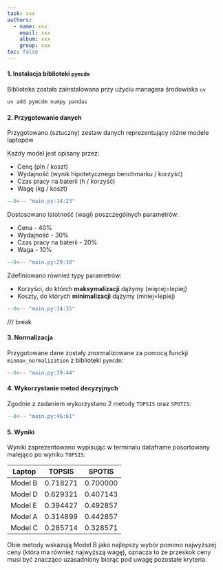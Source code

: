 ```yaml
---
task: xxx
authors:
  - name: xxx
    email: xxx
    album: xxx
    group: xxx
toc: false
---
```


#### 1. Instalacja biblioteki `pymcdm`

Biblioteka została zainstalowana przy użyciu managera środowiska `uv`

```bash
uv add pymcdm numpy pandas
```

#### 2. Przygotowanie danych

Przygotowano (sztuczny) zestaw danych reprezentujący różne modele laptopów

Każdy model jest opisany przez:

- Cenę (pln / koszt)
- Wydajność (wynik hipotetycznego benchmarku / korzyść)
- Czas pracy na baterii (h / korzyść)
- Wagę (kg / koszt)

```python
--8<-- "main.py:14:23"
```

Dostosowano istotność (wagi) poszczególnych parametrów:

- Cena - 40%
- Wydajność - 30%
- Czas pracy na baterii - 20%
- Waga - 10%

```python
--8<-- "main.py:29:30"
```

Zdefiniowano również typy parametrów:

- Korzyści, do którch **maksymalizacji** dążymy (więcej=lepiej)
- Koszty, do których **minimalizacji** dążymy (mniej=lepiej)

```python
--8<-- "main.py:34:35"
```

/// break

#### 3. Normalizacja

Przygotowane dane zostały znormalizowane za pomocą funckji `minmax_normalization` z biblioteki `pymcdm`:

```python
--8<-- "main.py:39:44"
```

#### 4. Wykorzystanie metod decyzyjnych

Zgodnie z zadaniem wykorzystano 2 metody `TOPSIS` oraz `SPOTIS`:

```python
--8<-- "main.py:46:61"
```

#### 5. Wyniki

Wyniki zaprezentowano wypisując w terminalu dataframe posortowany malejąco po wyniku `TOPSIS`:

| Laptop  | TOPSIS   | SPOTIS   |
|---------|----------|----------|
| Model B | 0.718271 | 0.700000 |
| Model D | 0.629321 | 0.407143 |
| Model E | 0.394427 | 0.492857 |
| Model A | 0.314899 | 0.442857 |
| Model C | 0.285714 | 0.328571 |

Obie metody wskazują Model B jako najlepszy wybór pomimo najwyższej ceny (która ma również najwyższą wagę), oznacza to
że przeskok ceny musi być znacząco uzasadniony biorąc pod uwagę pozostałe kryteria.